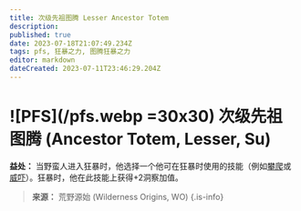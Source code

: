 ```yaml
---
title: 次级先祖图腾 Lesser Ancestor Totem
description: 
published: true
date: 2023-07-18T21:07:49.234Z
tags: pfs, 狂暴之力, 图腾狂暴之力
editor: markdown
dateCreated: 2023-07-11T23:46:29.204Z
---
```


# ![PFS](/pfs.webp =30x30) 次级先祖图腾 (Ancestor Totem, Lesser, Su)
**益处：** 当野蛮人进入狂暴时，他选择一个他可在狂暴时使用的技能（例如[攀爬](/技能/攀爬)或[威吓](/技能/威吓)）。狂暴时，他在此技能上获得+2洞察加值。

> **来源：** 荒野源始 (Wilderness Origins, WO)
{.is-info}
